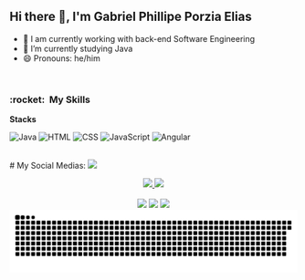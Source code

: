 ## Hi there 👋, I'm Gabriel Phillipe Porzia Elias

- 🔭 I am currently working with back-end Software Engineering
- 🌱 I’m currently studying Java
- 😄 Pronouns: he/him

<br>
<h3> :rocket: &nbsp;My Skills </h3>

**Stacks**

  ![Java](https://img.shields.io/badge/Java-ED8B00?style=for-the-badge&logo=java&logoColor=white)
  ![HTML](https://img.shields.io/badge/HTML5-E34F26?style=for-the-badge&logo=html5&logoColor=white)
  ![CSS](https://img.shields.io/badge/CSS3-1572B6?style=for-the-badge&logo=css3&logoColor=white)
  ![JavaScript](https://img.shields.io/badge/JavaScript-F7DF1E?style=for-the-badge&logo=javascript&logoColor=black)
  ![Angular](https://img.shields.io/badge/Angular-DD0031?style=for-the-badge&logo=angular&logoColor=white)
<br>

<br>
# My Social Medias: <img src="https://media.giphy.com/media/LnQjpWaON8nhr21vNW/giphy.gif" width="60">
<p align="left">
 <div align="center">
  <a href="https://github.com/gabrielpporzia">
    <img height="165em" src="https://github-readme-stats.vercel.app/api?username=gabrielpporzia&show_icons=true&theme=radical"/>
    <img height="165em" src="https://github-readme-stats.vercel.app/api/top-langs/?username=gabrielpporzia&layout=compact&theme=radical"/>
  </a>
</div>
<br>
 <div align="center">
   <a href="https://instagram.com/gabrielporzia" target="_blank"><img src="https://img.shields.io/badge/-Instagram-DF0174?style=for-the-badge&logo=instagram&logoColor=white" target="_blank"></a>
   <a href = "mailto:gporzia@gmail.com"><img src="https://img.shields.io/badge/-Gmail-%23333?style=for-the-badge&logo=gmail&logoColor=white" target="_blank"></a>
   <a href="https://www.linkedin.com/in/gabriel-phillipe-porzia-elias-018843a7" target="_blank"><img src="https://img.shields.io/badge/-LinkedIn-%230077B5?style=for-the-badge&logo=linkedin&logoColor=white" target="_blank"></a>
 </div>

<picture>
  <source media="(prefers-color-scheme: dark)" srcset="https://raw.githubusercontent.com/GabrielaZanetti/GabrielaZanetti/output/github-contribution-grid-snake-dark.svg">
  <source media="(prefers-color-scheme: light)" srcset="https://raw.githubusercontent.com/GabrielaZanetti/GabrielaZanetti/output/github-contribution-grid-snake.svg">
  <img alt="github contribution grid snake animation" src="https://raw.githubusercontent.com/GabrielaZanetti/GabrielaZanetti/output/github-contribution-grid-snake.svg">
</picture>
<br><br>
